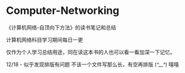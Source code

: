 # Computer-Networking

《计算机网络-自顶向下方法》的读书笔记和总结

计算机网络科目学习期间每日一更

仅作为个人学习总结用途，同在读这本书的人也可以看一看加深一下记忆。

12/18 - 似乎发现排版有问题 不该一个文件写那么长，有空再排版 (*^__^*) 嘻嘻

